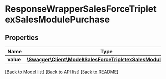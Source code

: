 # ResponseWrapperSalesForceTripletexSalesModulePurchase

## Properties
Name | Type | Description | Notes
------------ | ------------- | ------------- | -------------
**value** | [**\Swagger\Client\Model\SalesForceTripletexSalesModulePurchase**](SalesForceTripletexSalesModulePurchase.md) |  | [optional] 

[[Back to Model list]](../README.md#documentation-for-models) [[Back to API list]](../README.md#documentation-for-api-endpoints) [[Back to README]](../README.md)


